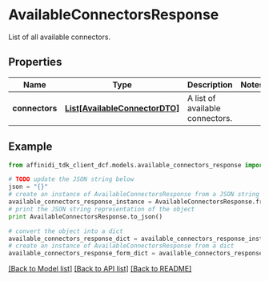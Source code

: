 # AvailableConnectorsResponse

List of all available connectors.

## Properties

| Name           | Type                                                        | Description                     | Notes |
| -------------- | ----------------------------------------------------------- | ------------------------------- | ----- |
| **connectors** | [**List[AvailableConnectorDTO]**](AvailableConnectorDTO.md) | A list of available connectors. |

## Example

```python
from affinidi_tdk_client_dcf.models.available_connectors_response import AvailableConnectorsResponse

# TODO update the JSON string below
json = "{}"
# create an instance of AvailableConnectorsResponse from a JSON string
available_connectors_response_instance = AvailableConnectorsResponse.from_json(json)
# print the JSON string representation of the object
print AvailableConnectorsResponse.to_json()

# convert the object into a dict
available_connectors_response_dict = available_connectors_response_instance.to_dict()
# create an instance of AvailableConnectorsResponse from a dict
available_connectors_response_form_dict = available_connectors_response.from_dict(available_connectors_response_dict)
```

[[Back to Model list]](../README.md#documentation-for-models) [[Back to API list]](../README.md#documentation-for-api-endpoints) [[Back to README]](../README.md)
